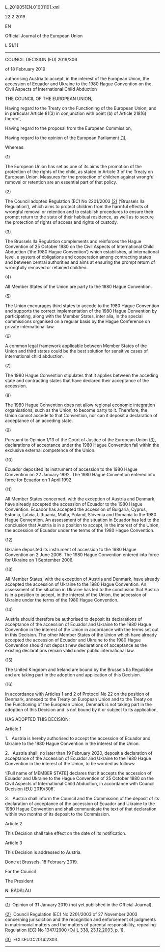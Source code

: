   L\_2019051EN.01001101.xml

  

22.2.2019   

EN

Official Journal of the European Union

L 51/11

* * *

COUNCIL DECISION (EU) 2019/306

of 18 February 2019

authorising Austria to accept, in the interest of the European Union, the accession of Ecuador and Ukraine to the 1980 Hague Convention on the Civil Aspects of International Child Abduction

THE COUNCIL OF THE EUROPEAN UNION,

Having regard to the Treaty on the Functioning of the European Union, and in particular Article 81(3) in conjunction with point (b) of Article 218(6) thereof,

Having regard to the proposal from the European Commission,

Having regard to the opinion of the European Parliament [(1)](#ntr1-L_2019051EN.01001101-E0001),

Whereas:

  

(1)

The European Union has set as one of its aims the promotion of the protection of the rights of the child, as stated in Article 3 of the Treaty on European Union. Measures for the protection of children against wrongful removal or retention are an essential part of that policy.

  

(2)

The Council adopted Regulation (EC) No 2201/2003 [(2)](#ntr2-L_2019051EN.01001101-E0002) (‘Brussels IIa Regulation’), which aims to protect children from the harmful effects of wrongful removal or retention and to establish procedures to ensure their prompt return to the state of their habitual residence, as well as to secure the protection of rights of access and rights of custody.

  

(3)

The Brussels IIa Regulation complements and reinforces the Hague Convention of 25 October 1980 on the Civil Aspects of International Child Abduction (‘the 1980 Hague Convention’) which establishes, at international level, a system of obligations and cooperation among contracting states and between central authorities and aims at ensuring the prompt return of wrongfully removed or retained children.

  

(4)

All Member States of the Union are party to the 1980 Hague Convention.

  

(5)

The Union encourages third states to accede to the 1980 Hague Convention and supports the correct implementation of the 1980 Hague Convention by participating, along with the Member States, inter alia, in the special commissions organised on a regular basis by the Hague Conference on private international law.

  

(6)

A common legal framework applicable between Member States of the Union and third states could be the best solution for sensitive cases of international child abduction.

  

(7)

The 1980 Hague Convention stipulates that it applies between the acceding state and contracting states that have declared their acceptance of the accession.

  

(8)

The 1980 Hague Convention does not allow regional economic integration organisations, such as the Union, to become party to it. Therefore, the Union cannot accede to that Convention, nor can it deposit a declaration of acceptance of an acceding state.

  

(9)

Pursuant to Opinion 1/13 of the Court of Justice of the European Union [(3)](#ntr3-L_2019051EN.01001101-E0003), declarations of acceptance under the 1980 Hague Convention fall within the exclusive external competence of the Union.

  

(10)

Ecuador deposited its instrument of accession to the 1980 Hague Convention on 22 January 1992. The 1980 Hague Convention entered into force for Ecuador on 1 April 1992.

  

(11)

All Member States concerned, with the exception of Austria and Denmark, have already accepted the accession of Ecuador to the 1980 Hague Convention. Ecuador has accepted the accession of Bulgaria, Cyprus, Estonia, Latvia, Lithuania, Malta, Poland, Slovenia and Romania to the 1980 Hague Convention. An assessment of the situation in Ecuador has led to the conclusion that Austria is in a position to accept, in the interest of the Union, the accession of Ecuador under the terms of the 1980 Hague Convention.

  

(12)

Ukraine deposited its instrument of accession to the 1980 Hague Convention on 2 June 2006. The 1980 Hague Convention entered into force for Ukraine on 1 September 2006.

  

(13)

All Member States, with the exception of Austria and Denmark, have already accepted the accession of Ukraine to the 1980 Hague Convention. An assessment of the situation in Ukraine has led to the conclusion that Austria is in a position to accept, in the interest of the Union, the accession of Ukraine under the terms of the 1980 Hague Convention.

  

(14)

Austria should therefore be authorised to deposit its declarations of acceptance of the accession of Ecuador and Ukraine to the 1980 Hague Convention in the interest of the Union in accordance with the terms set out in this Decision. The other Member States of the Union which have already accepted the accession of Ecuador and Ukraine to the 1980 Hague Convention should not deposit new declarations of acceptance as the existing declarations remain valid under public international law.

  

(15)

The United Kingdom and Ireland are bound by the Brussels IIa Regulation and are taking part in the adoption and application of this Decision.

  

(16)

In accordance with Articles 1 and 2 of Protocol No 22 on the position of Denmark, annexed to the Treaty on European Union and to the Treaty on the Functioning of the European Union, Denmark is not taking part in the adoption of this Decision and is not bound by it or subject to its application,

HAS ADOPTED THIS DECISION:

Article 1

1.   Austria is hereby authorised to accept the accession of Ecuador and Ukraine to the 1980 Hague Convention in the interest of the Union.

2.   Austria shall, no later than 19 February 2020, deposit a declaration of acceptance of the accession of Ecuador and Ukraine to the 1980 Hague Convention in the interest of the Union, to be worded as follows:

‘\[Full name of MEMBER STATE\] declares that it accepts the accession of Ecuador and Ukraine to the Hague Convention of 25 October 1980 on the Civil Aspects of International Child Abduction, in accordance with Council Decision (EU) 2019/306’.

3.   Austria shall inform the Council and the Commission of the deposit of its declaration of acceptance of the accession of Ecuador and Ukraine to the 1980 Hague Convention and shall communicate the text of that declaration within two months of its deposit to the Commission.

Article 2

This Decision shall take effect on the date of its notification.

Article 3

This Decision is addressed to Austria.

Done at Brussels, 18 February 2019.

For the Council

The President

N. BĂDĂLĂU

* * *

[(1)](#ntc1-L_2019051EN.01001101-E0001)  Opinion of 31 January 2019 (not yet published in the Official Journal).

[(2)](#ntc2-L_2019051EN.01001101-E0002)  Council Regulation (EC) No 2201/2003 of 27 November 2003 concerning jurisdiction and the recognition and enforcement of judgments in matrimonial matters and the matters of parental responsibility, repealing Regulation (EC) No 1347/2000 ([OJ L 338, 23.12.2003, p. 1](./../../../../legal-content/EN/AUTO/?uri=OJ:L:2003:338:TOC)).

[(3)](#ntc3-L_2019051EN.01001101-E0003)  ECLI:EU:C:2014:2303.

* * *